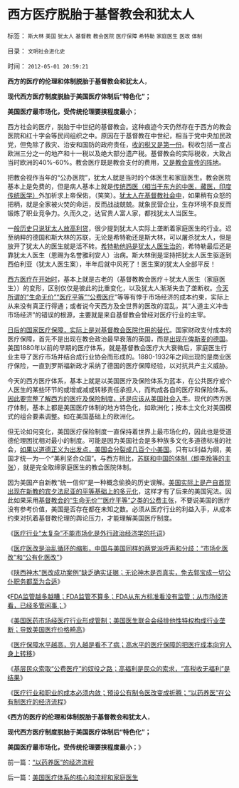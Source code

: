 # 西方医疗脱胎于基督教会和犹太人

标签： `斯大林` `美国` `犹太人` `基督教` `教会医院` `医疗保障` `希特勒` `家庭医生` `医改` `体制` 

目录： `文明社会进化史`

时间： `2012-05-01 20:59:21`

**西方的医疗的伦理和体制脱胎于基督教会和犹太人**，

**现代西方医疗制度脱胎于美国医疗体制后“特色化”；**

**美国医疗最市场化，受传统伦理要挟程度最小**；

西方社会的医疗，脱胎于中世纪的基督教会。这种痕迹今天仍然存在于西方的教会医院和红十字会等民间组织之中。原因在于基督教在中世纪，相当于党中央加民政党，但免除了救灾、治安和国防的政府责任，[收的税又是第一份](../../../2011/6/20/奥地利学派时间性偏好断言是错误的.md)。税收包括一度占欧洲三分之一的地产和十一税以及绝大部分遗产税。基督教会的实际税收，大致占当时欧洲的40%-60%。教会医疗既是教会支付的费用，[又是教会宣传的阵地](../../../2010/12/23/为什么基督教仇恨进化论？.md)。

把教会视作当年的“公办医院”，犹太人就是当时的个体医生和家庭医生。教会医院基本上是免费的，但是病人基本上就是[传统西医（相当于东方的中医，藏医，印度传统医学）](../../../2010/7/12/中医是玄学；双盲统计是医疗保险的依据.md)外加祈求上帝保佑，（笑笑）。[犹太人在基督教社会中](../../../2011/8/30/犹太人重视教育的神话，马克思痛骂犹太人.md)，如果稍有众怒的把柄，就是全家被火焚的命运，反而战战兢兢。就象民营企业，生存环境不良反而锻炼了职业竞争力。久而久之，达官贵人富人家，都找犹太人当医生。

一[般历史只说犹太人放高利贷](../../../2011/8/28/犹太人从来没有控制欧洲的经济命脉.md)，很少提到犹太人实际上垄断着家庭医生的行业。迟至纳粹的德国和斯大林的苏联，无论是希特勒还是斯大林，可以屠杀犹太人，但是放开了犹太人的医生就是活不转。[希特勒他妈是犹太人医生治的](../../../2011/12/3/希特勒曾是一个好孩子,好士兵.md)，希特勒最后还是靠犹太人医生（恩赐为名誉雅利安人）治病。斯大林倒是坚持把犹太人医生驱逐到西伯利亚（犹太人医生案），半年后就中风死了！医生案的犹太人全部平反！

[西方医疗在开始时](../../../2010/7/23/西方的医生对病人负责，中国的医生对院长负责.md)，基本上就是古老的（基督教教会医疗＋犹太人医生（家庭医生））的变形，区别仅仅是彼此的比重变化，以及犹太人渐渐失去了垄断权。[今天所谓的“生命无价”“医疗平等”“公费医疗](../../../2010/7/20/“市场经济去特权化”即“对公有制去期望化”.md)”等等有悖于市场经济的成本约束，实际上从来没有真正行得通；或者说今天西方及全世界的医改的混乱，其“人道主义冲击市场经济”的错误的根源，主要就是来自基督教会曾经对医疗行业的主宰。

[日后的国家医疗保障，实际上是对基督教会医院作用的替代](../../../2012/3/17/私有制就是公平！幸福不会自已从天下掉下来！.md)。国家财政支付成本的医疗保障，首先不是出现在教会政治最早衰落的英国，而是[出现在俾斯麦的德国](../../../2012/2/15/欧美现代的古老社会保障体系.md)。美国1880年以前的早期的医疗体系，就是基督教会医疗大大衰微后，家庭医生行业主导了医疗市场并结合成行业协会而形成的。1880-1932年之间出现的是商业医疗保险，一直到罗斯福新政才采纳了德国的医疗保障经验，以对抗共产主义威胁。

今天的西方医疗体系，基本上就是以美国医疗及保险体系为蓝本，在公共医疗或个人医生的某些环节的或增或减或转移责任承担人，而构成各自的医疗和保险体系。[因此要完整了解西方的医疗及保险制度，还是应该从美国社会入手](../../../2011/6/11/美国医保医疗医药市场管制造成垄断和高价.md)。现代的西方医疗体制，基本上都是美国医疗体制的地方特色化，如欧洲化；按本土文化对美国模式的组合要素调整。如在美国基础上的欧洲化。

但无论如何变化，美国医疗保险制度一直保持着世界上最市场化的，因此也是受道德伦理困扰相对最小的制度。可能是因为美国社会是多种族多文化多道德标准的社会，[如果以道德正义为出发点，美国会分裂成几百个小美国](../../../2011/7/8/南北战争无关正义；“惩罚道德”就是邪恶.md)。只有以利益为纲，美国才统一为一个“美利坚合众国”。与西方相比，[苏联和中国的体制（即李玲等的主张](../../../2007/11/24/评李玲医改：混乱的政府责任，混淆的行业角色.md)），就是完全取缔家庭医生的教会医院体制。

因为美国产自新教“统一信仰”是一种概念偷换的历史误解。[美国实际上是产自首现出现在新教的宾夕法尼亚的平等基础上的多元化](../../../2011/10/2/宾夕法尼亚对美国的贡献，多元化带动的突飞猛进.md)，这样才有了后来的美国宪法。因此如果采用[基督教会的“生命无价”“医疗平等”之类的公费主张](../../../2010/7/20/“市场经济去特权化”即“对公有制去期望化”.md)，不要说美国的医疗没有参考价值，美国是否存在都在未知之数。必须从医疗行业的利益入手，从成本约束对抗着基督教伦理的舆论压力，才能理解美国医疗制度。

《[医疗行业“太复杂”不能市场化是外行政治经济学的托词](../../../2010/10/1/中医手术“肖传国反射弧”非方舟子要打的野鸡.md)》

《[医疗医改是治乱循环的缩影，中国与美国同样的两党派呼声和分歧：“市场化医改”和“公有化医改”](http://hi.baidu.com/darthchn/blog/item/5a399c2cbd9c283a359bf742.html)》

《[陕西神木“医改成功案例”缺乏确实证据；无论神木是否真实，免去郭宝成一切公仆职务都至为合适](../../../2010/10/8/免去郭宝成党内外职务以示鼓励.md)》

《[FDA监管越多越糟；FDA监管不算多；FDA从东方标准看没有监管；从市场经济看，已经多管闲事；](../../../2011/6/10/FDA监管越多越没有公益.md)》

《[美国医药市场经医疗行业形成管制；美国医生联合会经排他性特权构成行业垄断；导致美国医疗价格畸高](../../../2011/6/11/美国医保医疗医药市场管制造成垄断和高价.md)》

《[医疗保障水平越高，穷人越是看不了病；高水平的医疗保障的把医疗成本向穷人身上转移](../../../2012/4/24/医疗保障水平越高，穷人越是看不起病.md)》

《[基层民众索取“公费医疗”的奴役之路；高福利是民众的索求，“高税收无福利”是结果](../../../2012/4/24/索取“公费医疗保障”的通往奴役之路.md)》

《[医疗行业和职业的成本必须内敛；预设公有制令医改变成折腾；“以药养医”在公有制医疗的经济流程](../../../2012/5/1/“以药养医”的经济流程.md)》

《**西方的医疗的伦理和体制脱胎于基督教会和犹太人**，

**现代西方医疗制度脱胎于美国医疗体制后“特色化”；**

**美国医疗最市场化，受传统伦理要挟程度最小**；》



前一篇：[“以药养医”的经济流程](../../../2012/5/1/“以药养医”的经济流程.md)

后一篇：[美国医疗体系的核心和流程和家庭医生](../../../2012/5/1/美国医疗体系的核心和流程和家庭医生.md)
